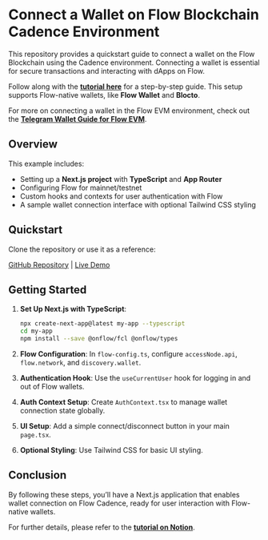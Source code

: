 # Connect a Wallet on Flow Blockchain Cadence Environment

This repository provides a quickstart guide to connect a wallet on the Flow Blockchain using the Cadence environment. Connecting a wallet is essential for secure transactions and interacting with dApps on Flow.

Follow along with the **[tutorial here](https://flowfoundation.notion.site/Connect-a-Wallet-on-Flow-Blockchain-Cadence-Environment-13e1aee1232480e59f74ef956f6a1ddd)** for a step-by-step guide. This setup supports Flow-native wallets, like **Flow Wallet** and **Blocto**.

For more on connecting a wallet in the Flow EVM environment, check out the **[Telegram Wallet Guide for Flow EVM](https://www.notion.so/Connect-a-Telegram-Embedded-Wallet-UXUY-on-Flow-EVM-13e1aee12324809c800fda6c3186d10e?pvs=21)**.

## Overview

This example includes:
- Setting up a **Next.js project** with **TypeScript** and **App Router**
- Configuring Flow for mainnet/testnet
- Custom hooks and contexts for user authentication with Flow
- A sample wallet connection interface with optional Tailwind CSS styling

## Quickstart

Clone the repository or use it as a reference:

[GitHub Repository](https://github.com/bz-hashtag-0780/fcl-wallet-discovery) | [Live Demo](https://fcl-wallet-discovery.vercel.app/)

## Getting Started

1. **Set Up Next.js with TypeScript**:
   ```bash
   npx create-next-app@latest my-app --typescript
   cd my-app
   npm install --save @onflow/fcl @onflow/types
   ```

2. **Flow Configuration**:
   In `flow-config.ts`, configure `accessNode.api`, `flow.network`, and `discovery.wallet`.

3. **Authentication Hook**:
   Use the `useCurrentUser` hook for logging in and out of Flow wallets.

4. **Auth Context Setup**:
   Create `AuthContext.tsx` to manage wallet connection state globally.

5. **UI Setup**:
   Add a simple connect/disconnect button in your main `page.tsx`.

6. **Optional Styling**:
   Use Tailwind CSS for basic UI styling.

## Conclusion

By following these steps, you’ll have a Next.js application that enables wallet connection on Flow Cadence, ready for user interaction with Flow-native wallets.

For further details, please refer to the **[tutorial on Notion](https://flowfoundation.notion.site/Connect-a-Wallet-on-Flow-Blockchain-Cadence-Environment-13e1aee1232480e59f74ef956f6a1ddd)**.
